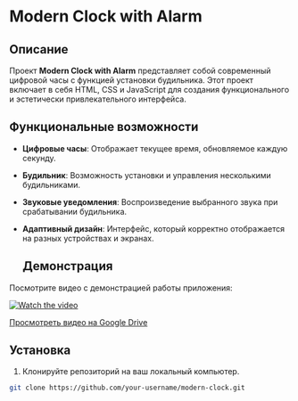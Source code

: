 # Modern Clock with Alarm

## Описание
Проект **Modern Clock with Alarm** представляет собой современный цифровой часы с функцией установки будильника. Этот проект включает в себя HTML, CSS и JavaScript для создания функционального и эстетически привлекательного интерфейса.

## Функциональные возможности
- **Цифровые часы**: Отображает текущее время, обновляемое каждую секунду.
- **Будильник**: Возможность установки и управления несколькими будильниками.
- **Звуковые уведомления**: Воспроизведение выбранного звука при срабатывании будильника.
- **Адаптивный дизайн**: Интерфейс, который корректно отображается на разных устройствах и экранах.

  ## Демонстрация

Посмотрите видео с демонстрацией работы приложения:

[![Watch the video](https://img.youtube.com/vi/DnlQQDNscBs/0.jpg)](https://youtu.be/DnlQQDNscBs)

[Просмотреть видео на Google Drive](https://drive.google.com/file/d/18UxVPLCTCjeKLy6yeO2JZOlG9pD9bD17/view?usp=sharing&t=24)


## Установка
1. Клонируйте репозиторий на ваш локальный компьютер.
```bash
git clone https://github.com/your-username/modern-clock.git

